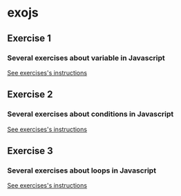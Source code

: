 # exojs

## Exercise 1
### Several exercises about variable in Javascript
[See exercises's instructions](https://docs.google.com/document/d/1ve6Sp5-setGNr088LgmZbz7lms8IG0c5qt-zQlaHcHI)

## Exercise 2
### Several exercises about conditions in Javascript
[See exercises's instructions](https://docs.google.com/document/d/1xljm0tk6Rg-_RGLxOKg0_U1AJbSzenH34xFLmd-Xbh0)

## Exercise 3
### Several exercises about loops in Javascript
[See exercises's instructions](https://docs.google.com/document/d/1fLe5zt5vMHRXe3h6fUNsKzvXCIVgq_WIUis3XX94T88)
